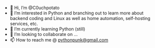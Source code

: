 - 👋 Hi, I’m @C0uchpotato
- 👀 I’m interested in Python and branching out to learn more about backend coding and Linux as well as home automation, self-hosting services, etc.
- 🌱 I’m currently learning Python (still)
- 💞️ I’m looking to collaborate on ...
- 📫 How to reach me @ pythonpunk@gmail.com

<!---
C0uchpotato/C0uchpotato is a ✨ special ✨ repository because its `README.md` (this file) appears on your GitHub profile.
You can click the Preview link to take a look at your changes.
--->
